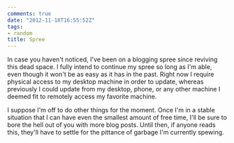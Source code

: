 ```yaml
---
comments: true
date: "2012-11-18T16:55:52Z"
tags:
- random
title: Spree
---
```


In case you haven't noticed, I've been on a blogging spree since
reviving this dead space. I fully intend to continue my spree so long as
I'm able, even though it won't be as easy as it has in the past. Right
now I require physical access to my desktop machine in order to update,
whereas previously I could update from my desktop, phone, or any other
machine I deemed fit to remotely access my favorite machine.

I suppose I'm off to do other things for the moment. Once I'm in a
stable situation that I can have even the smallest amount of free time,
I'll be sure to bore the hell out of you with more blog posts. Until
then, if anyone reads this, they'll have to settle for the pittance of
garbage I'm currently spewing.
